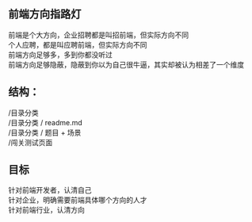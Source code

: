 ## 前端方向指路灯

前端是个大方向，企业招聘都是叫招前端，但实际方向不同   
个人应聘，都是叫应聘前端，但实际方向不同  
前端方向足够多，多到你都没听过     
前端方向足够隐蔽，隐蔽到你以为自己很牛逼，其实却被认为相差了一个维度    

## 结构：    

/目录分类   
/目录分类 / readme.md   
/目录分类 / 题目 + 场景     
/闯关测试页面    

## 目标

针对前端开发者，认清自己   
针对企业，明确需要前端具体哪个方向的人才  
针对前端行业，认清方向  
